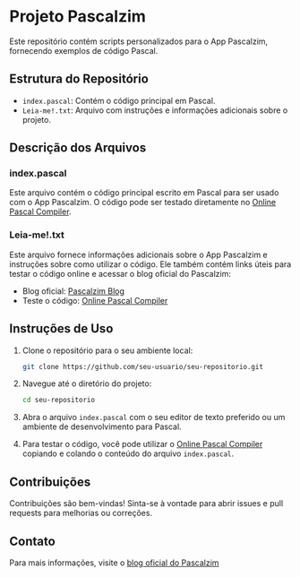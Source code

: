 
# Projeto Pascalzim

Este repositório contém scripts personalizados para o App Pascalzim, fornecendo exemplos de código Pascal.

## Estrutura do Repositório

- `index.pascal`: Contém o código principal em Pascal.
- `Leia-me!.txt`: Arquivo com instruções e informações adicionais sobre o projeto.

## Descrição dos Arquivos

### index.pascal
Este arquivo contém o código principal escrito em Pascal para ser usado com o App Pascalzim. O código pode ser testado diretamente no [Online Pascal Compiler](https://www.onlinegdb.com/online_pascal_compiler).

### Leia-me!.txt
Este arquivo fornece informações adicionais sobre o App Pascalzim e instruções sobre como utilizar o código. Ele também contém links úteis para testar o código online e acessar o blog oficial do Pascalzim:

- Blog oficial: [Pascalzim Blog](https://pascalzimbr.blogspot.com/p/blog-page.html)
- Teste o código: [Online Pascal Compiler](https://www.onlinegdb.com/online_pascal_compiler)

## Instruções de Uso

1. Clone o repositório para o seu ambiente local:
    ```bash
    git clone https://github.com/seu-usuario/seu-repositorio.git
    ```

2. Navegue até o diretório do projeto:
    ```bash
    cd seu-repositorio
    ```

3. Abra o arquivo `index.pascal` com o seu editor de texto preferido ou um ambiente de desenvolvimento para Pascal.

4. Para testar o código, você pode utilizar o [Online Pascal Compiler](https://www.onlinegdb.com/online_pascal_compiler) copiando e colando o conteúdo do arquivo `index.pascal`.

## Contribuições

Contribuições são bem-vindas! Sinta-se à vontade para abrir issues e pull requests para melhorias ou correções.

## Contato

Para mais informações, visite o [blog oficial do Pascalzim](https://pascalzimbr.blogspot.com/p/blog-page.html)
